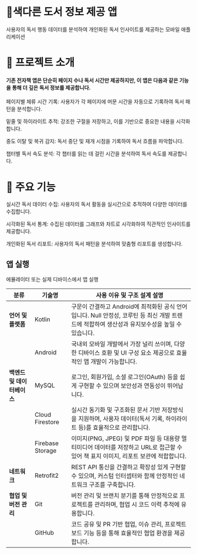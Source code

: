 # 📖색다른 도서 정보 제공 앱
사용자의 독서 행동 데이터를 분석하여 개인화된 독서 인사이트를 제공하는 모바일 애플리케이션

# 📝 프로젝트 소개

#### 기존 전자책 앱은 단순히 페이지 수나 독서 시간만 제공하지만, 이 앱은 다음과 같은 기능을 통해 더 깊은 독서 정보를 제공합니다.

페이지별 체류 시간 기록: 사용자가 각 페이지에 머문 시간을 자동으로 기록하여 독서 패턴을 분석합니다.

밑줄 및 하이라이트 추적: 강조한 구절을 저장하고, 이를 기반으로 중요한 내용을 시각화합니다.

중도 이탈 및 복귀 감지: 독서 중단 및 재개 시점을 기록하여 독서 흐름을 파악합니다.

챕터별 독서 속도 분석: 각 챕터를 읽는 데 걸린 시간을 분석하여 독서 속도를 제공합니다.

# 🌟 주요 기능
실시간 독서 데이터 수집: 사용자의 독서 활동을 실시간으로 추적하여 다양한 데이터를 수집합니다.

시각화된 독서 통계: 수집된 데이터를 그래프와 차트로 시각화하여 직관적인 인사이트를 제공합니다.

개인화된 독서 리포트: 사용자의 독서 패턴을 분석하여 맞춤형 리포트를 생성합니다.

##  앱 실행

에뮬레이터 또는 실제 디바이스에서 앱 실행

| 분류                | 기술명                     | 사용 이유 및 구조 설계 설명                                                                        |
| ----------------- | ----------------------- | --------------------------------------------------------------------------------------- |
| **언어 및 플랫폼**      | Kotlin                  | 구문이 간결하고 Android에 최적화된 공식 언어입니다. Null 안정성, 코루틴 등 최신 개발 트렌드에 적합하여 생산성과 유지보수성을 높일 수 있습니다. |
|                   | Android                 | 국내외 모바일 개발에서 가장 널리 쓰이며, 다양한 디바이스 호환 및 UI 구성 요소 제공으로 효율적인 앱 개발이 가능합니다.                   |
| **백엔드 및 데이터베이스**  | MySQL | 로그인, 회원가입, 소셜 로그인(OAuth) 등을 쉽게 구현할 수 있으며 보안성과 연동성이 뛰어납니다.                               |
|                   | Cloud Firestore         | 실시간 동기화 및 구조화된 문서 기반 저장방식을 지원하며, 사용자 데이터(독서 기록, 하이라이트 등)를 효율적으로 관리합니다.                  |
|                   | Firebase Storage        | 이미지(PNG, JPEG) 및 PDF 파일 등 대용량 멀티미디어 데이터를 저장하고 URL로 접근할 수 있어 책 표지 이미지, 리포트 보관에 적합합니다.    |
| **네트워크** | Retrofit2               | REST API 통신을 간결하고 확장성 있게 구현할 수 있으며, 커스텀 인터셉터와 함께 안정적인 네트워크 구조를 구축합니다.                   |
| **협업 및 버전 관리**    | Git                     | 버전 관리 및 브랜치 분기를 통해 안정적으로 프로젝트를 관리하며, 협업 시 코드 이력 추적에 유용합니다.                              |
|                   | GitHub                  | 코드 공유 및 PR 기반 협업, 이슈 관리, 프로젝트 보드 기능 등을 통해 효율적인 협업 환경을 제공합니다.                            |

